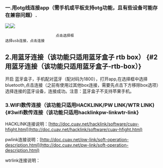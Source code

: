 ### 一.用otg线连接app（需手机或平板支持otg功能，且有些设备可能存在兼容问题）.

![](http://doc.cuav.net/PixHack/assets/3.jpg)![](http://doc.cuav.net/PixHack/assets/4.jpg)

```
                       点击选择框                                                                                选择usb连接，点击连接

```

## 2.用蓝牙连接（该功能只适用蓝牙盒子 rtb box） {#2用蓝牙连接（该功能只适用蓝牙盒子-rtb-box）}

开启 蓝牙盒子，手机配对蓝牙（配对码为1800），打开app,在选择框中选择bluetooth,点击连接（之前有使用过其他box连接，需要先点击下方移除box选项）选择连接的蓝牙设备，连接成功。注意：蓝牙盒子不支持苹果手机。

### 3.WIFI数传连接（该功能只适用HACKLINK/PW LINK/WTR LINK\) {#3wifi数传连接（该功能只适用hacklinkpw-linkwtr-link}

HACKLINK连接说明：[http://doc.cuav.net/hacklink/software/cuav-hfight.html](http://doc.cuav.net/hacklink/software/cuav-hfight.html)

pwlink连接说明：[http://doc.cuav.net/pw-link/soft-operation-description.html](http://doc.cuav.net/pw-link/soft-operation-description.html)

wtrlink连接说明：

